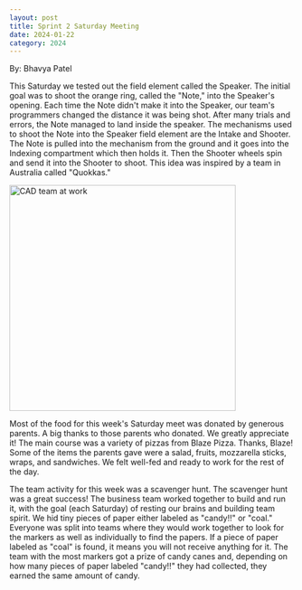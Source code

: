 ```yaml
---
layout: post
title: Sprint 2 Saturday Meeting
date: 2024-01-22
category: 2024
---
```

By: Bhavya Patel

This Saturday we tested out the field element called the Speaker. The initial goal was to shoot the orange ring, called the "Note," into the Speaker's opening. Each time the Note didn't make it into the Speaker, our team's programmers changed the distance it was being shot. After many trials and errors, the Note managed to land inside the speaker. The mechanisms used to shoot the Note into the Speaker field element are the Intake and Shooter. The Note is pulled into the mechanism from the ground and it goes into the Indexing compartment which then holds it. Then the Shooter wheels spin and send it into the Shooter to shoot. This idea was inspired by a team in Australia called "Quokkas."

<img class="img-responsive" src="https://drive.google.com/thumbnail?id=0B6wwyazyzml-OGQ3VUo0Z2thdmc&sz=w1000" data-fancybox alt="CAD team at work" width="400" />

Most of the food for this week's Saturday meet was donated by generous parents. A big thanks to those parents who donated. We greatly appreciate it! The main course was a variety of pizzas from Blaze Pizza. Thanks, Blaze! Some of the items the parents gave were a salad, fruits, mozzarella sticks, wraps, and sandwiches. We felt well-fed and ready to work for the rest of the day.

The team activity for this week was a scavenger hunt. The scavenger hunt was a great success! The business team worked together to build and run it, with the goal (each Saturday) of resting our brains and building team spirit. We hid tiny pieces of paper either labeled as "candy!!" or "coal." Everyone was split into teams where they would work together to look for the markers as well as individually to find the papers. If a piece of paper labeled as "coal" is found, it means you will not  receive anything for it. The team with the most markers got a prize of candy canes and, depending on how many pieces of paper labeled "candy!!" they had collected, they earned the same amount of candy.
